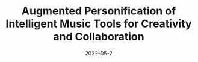 ---
title:  "Augmented Personification of Intelligent Music Tools for Creativity and Collaboration"
publication: "side"
authors: "Torin Hopkins, **Rishi Vanukuru**, Suibi Che-Chuan Weng, Amy Banic, and Ellen Yi-Luen Do. 2022"
year: "2022"
date: 2022-05-2
venue: "ACM CHI 2022 Workshop on Intelligent Music Interfaces."
PDF: /assets/documents/papers/chi2022imi.pdf
header:
    teaser: /assets/img/publications/chi2022imi.jpg
layout: publications    
---